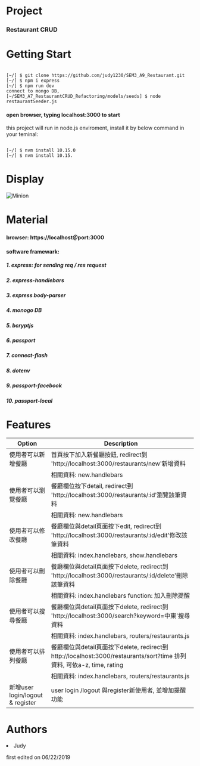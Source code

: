 # Project
<h3>Restaurant CRUD</h3>

# Getting Start
<pre><code>
[~/] $ git clone https://github.com/judy1230/SEM3_A9_Restaurant.git
[~/] $ npm i express
[~/] $ npm run dev
connect to mongo DB,
[~/SEM3_A7_RestaurantCRUD_Refactoring/models/seeds] $ node restaurantSeeder.js
</pre></code>
<h4> open browser, typing localhost:3000 to start </h4>

this project will run in node.js enviroment, install it by below command in your teminal:
<pre><code>
[~/] $ nvm install 10.15.0
[~/] $ nvm install 10.15.
</pre></code>
# Display
![Minion](https://upload.cc/i1/2019/06/30/g0mP4F.gif)

</pre></code>
# Material
<h4>browser: https://localhost＠port:3000</h4>
<h4>software framewark: <h4>
<h5>1. express: for sending req / res request</h5>
<h5>2. express-handlebars</h5>
<h5>3. express body-parser</h5>
<h5>4. monogo DB</h5>  
<h5>5. bcryptjs</h5> 
<h5>6. passport</h5>
<h5>7. connect-flash</h5> 
<h5>8. dotenv</h5>
<h5>9. passport-facebook</h5>
<h5>10. passport-local</h5>


# Features
|       Option       |                                           Description                               |
| ------------------ |------------------------------------------------------------------------------------ |
| 使用者可以新增餐廳   |  首頁按下加入新餐廳按鈕, redirect到 'http://localhost:3000/restaurants/new'新增資料                  |
|                    |    相關資料: new.handlebars                                                         |
| 使用者可以瀏覽餐廳   |  餐廳欄位按下detail, redirect到 'http://localhost:3000/restaurants/:id'瀏覽該筆資料                 |
|                    |    相關資料: new.handlebars                                                          |
| 使用者可以修改餐廳   |  餐廳欄位與detail頁面按下edit, redirect到 'http://localhost:3000/restaurants/:id/edit'修改該筆資料    |
|                     |    相關資料: index.handlebars, show.handlebars                                        |
| 使用者可以刪除餐廳   |  餐廳欄位與detail頁面按下delete, redirect到 'http://localhost:3000/restaurants/:id/delete'刪除該筆資料 |
|                    |     相關資料: index.handlebars   function: 加入刪除提醒                                  |
| 使用者可以搜尋餐廳      |  餐廳欄位與detail頁面按下delete, redirect到 'http://localhost:3000/search?keyword=中東'搜尋資料 |
|                    |     相關資料: index.handlebars,  routers/restaurants.js                                  |  
| 使用者可以排列餐廳      |  餐廳欄位與detail頁面按下delete, redirect到 http://localhost:3000/restaurants/sort?time 排列資料, 可依a-z, time, rating |
|                    |     相關資料: index.handlebars,  routers/restaurants.js                                  |  
|新增user login/logout & register| user login /logout 與register新使用者, 並增加提醒功能                          |     |

# Authors
  <li>Judy</li> <p>first edited on 06/22/2019</p>

